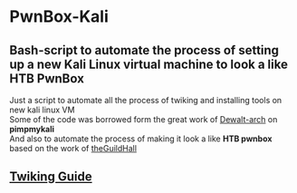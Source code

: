 # PwnBox-Kali
Bash-script to automate the process of setting up a new Kali Linux virtual machine to look a like HTB PwnBox
---

Just a script to automate all the process of twiking and installing tools on new kali linux VM
<br>Some of the code was borrowed form the great work of [Dewalt-arch](https://github.com/Dewalt-arch/pimpmykali) on **pimpmykali**
<br> And also to automate the process of making it look a like **HTB pwnbox** based on the work of [theGuildHall](https://github.com/theGuildHall/pwnbox)

## [Twiking Guide](Twiking.md)

